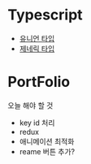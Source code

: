 # Typescript
- [유니언 타입](https://github.com/dnrgus1127/TIL/blob/main/TypeScript/%EC%9C%A0%EB%8B%88%EC%96%B8%20%ED%83%80%EC%9E%85.md)
- [제네릭 타입](https://github.com/dnrgus1127/TIL/blob/main/TypeScript/%EC%A0%9C%EB%84%A4%EB%A6%AD%20%ED%83%80%EC%9E%85.md)
# PortFolio



오늘 해야 할 것
- key id 처리
- redux
- 애니메이션 최적화
- reame 버튼 추가?
